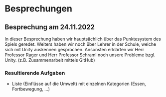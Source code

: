 # Besprechungen
## Besprechung am 24.11.2022
In dieser Besprechung haben wir hauptsächlich über das Punktesystem des Spiels geredet. Weiters haben wir noch über Lehrer in der Schule, welche sich mit Unity auskennen gesprochen.
Ansonsten erklärten wir Herr Professor Rager und Herr Professor Schraml noch unsere Probleme bzgl. Unity. (z.B. Zusammenarbeit mittels GitHub)

### Resultierende Aufgaben
- Liste (Einflüsse auf die Umwelt) mit einzelnen Kategorien (Essen, Fortbewegung, ...)
